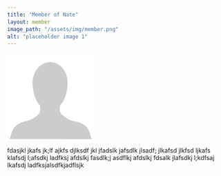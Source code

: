 ```yaml
---
title: "Member of Nate"
layout: member
image_path: "/assets/img/member.png"
alt: "placeholder image 1"
---
```

![placeholder](/assets/img/member.png)

fdasjkl jkafs jk;lf ajkfs djlksdf jkl jfadslk jafsdlk jlsadf; jlkafsd jlkfsd ljkafs klafsdj l;afsdkj ladfksj afdslkj fasdlk;j asdflkj afdslkj fdsalk jlafsdkj l;kdfsaj lkafsdj ladfksjalsdfkjadflsjk
